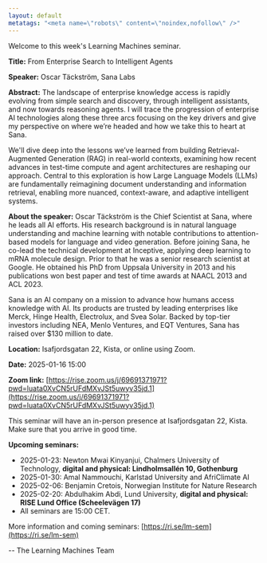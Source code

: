 ```yaml
---
layout: default
metatags: "<meta name=\"robots\" content=\"noindex,nofollow\" />"
---
```

 
Welcome to this week's Learning Machines seminar.

**Title:** From Enterprise Search to Intelligent Agents

**Speaker:** Oscar Täckström, Sana Labs

**Abstract:** The landscape of enterprise knowledge access is rapidly evolving from simple search and discovery, through intelligent assistants, and now towards reasoning agents. I will trace the progression of enterprise AI technologies along these three arcs focusing on the key drivers and give my perspective on where we’re headed and how we take this to heart at Sana.

We&#x27;ll dive deep into the lessons we’ve learned from building Retrieval-Augmented Generation (RAG) in real-world contexts, examining how recent advances in test-time compute and agent architectures are reshaping our approach. Central to this exploration is how Large Language Models (LLMs) are fundamentally reimagining document understanding and information retrieval, enabling more nuanced, context-aware, and adaptive intelligent systems.

**About the speaker:** Oscar Täckström is the Chief Scientist at Sana, where he leads all AI efforts. His research background is in natural language understanding and machine learning with notable contributions to attention-based models for language and video generation. Before joining Sana, he co-lead the technical development at Inceptive, applying deep learning to mRNA molecule design. Prior to that he was a senior research scientist at Google. He obtained his PhD from Uppsala University in 2013 and his publications won best paper and test of time awards at NAACL 2013 and ACL 2023.


Sana is an AI company on a mission to advance how humans access knowledge with AI. Its products are trusted by leading enterprises like Merck, Hinge Health, Electrolux, and Svea Solar. Backed by top-tier investors including NEA, Menlo Ventures, and EQT Ventures, Sana has raised over $130 million to date.

**Location:** Isafjordsgatan 22, Kista, or online using Zoom.

**Date:** 2025-01-16 15:00

**Zoom link:** [https://rise.zoom.us/j/69691371971?pwd=luata0XvCN5rUFdMXvJSt5uwyv35jd.1](https://rise.zoom.us/j/69691371971?pwd=luata0XvCN5rUFdMXvJSt5uwyv35jd.1)


This seminar will have an in-person presence at Isafjordsgatan 22, Kista. Make sure that you arrive in good time.


**Upcoming seminars:**

* 2025-01-23: Newton Mwai Kinyanjui, Chalmers University of Technology, **digital and physical: Lindholmsallén 10, Gothenburg**
* 2025-01-30: Amal Nammouchi, Karlstad University and AfriClimate AI
* 2025-02-06: Benjamin Cretois, Norwegian Institute for Nature Research
* 2025-02-20: Abdulhakim Abdi, Lund University, **digital and physical: RISE Lund Office (Scheelevägen 17)**
* All seminars are 15:00 CET.

More information and coming seminars: [https://ri.se/lm-sem](https://ri.se/lm-sem)

-- The Learning Machines Team


